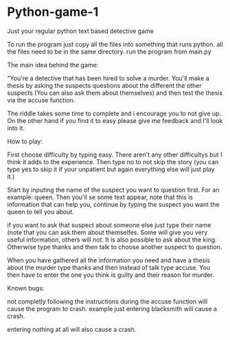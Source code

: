 # Python-game-1
Just your regular python text based detective game


To run the program just copy all the files into something that runs python. all the files need to be in the same directory.
run the program from main.py



The main idea behind the game:

"You're a detective that has been hired to solve a murder. You'll make a thesis by asking the suspects questions about 
the different the other suspects (You can also ask them about themselves) and then test the thesis via the accuse function.

The riddle takes some time to complete and i encourage you to not give up. On the other hand if you find it to easy please give
me feedback and I'll look into it.


How to play:

First choose difficulty by typing easy. There aren't any other difficultys but I think it adds to the experience.
Then type no to not skip the story (you can type yes to skip it if your unpatient but again everything else will just play it.)

Start by inputing the name of the suspect you want to question first. For an example: queen. Then you'll se some text appear, 
note that this is information that can help you, continue by typing the suspect you want the queen to tell you about.

if you want to ask that suspect about someone else just type their name (note that you can ask them about themselfes. Some will
give you very useful information, others will not. It is also possible to ask about the king. Otherwise type thanks and then talk
to choose another suspect to question.

When you have gathered all the information you need and have a thesis about the murder type thanks and then instead of talk type
accuse. You then have to enter the one you think is guilty and their reason for murder.

Known bugs:

not completly following the instructions during the accuse function will cause the program to crash. example just entering
blacksmith will cause a crash.

entering nothing at all will also cause a crash.
